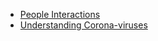 * [People Interactions](https://forestgrape.github.io/people_interactions)
* [Understanding Corona-viruses](https://forestgrape.github.io/coronavirus)
